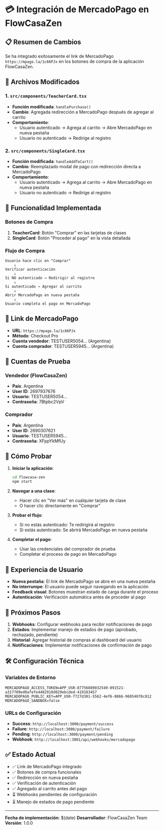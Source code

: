 # 💳 Integración de MercadoPago en FlowCasaZen

## 📋 Resumen de Cambios

Se ha integrado exitosamente el link de MercadoPago `https://mpago.la/1c66PJx` en los botones de compra de la aplicación FlowCasaZen.

## 🔧 Archivos Modificados

### 1. `src/components/TeacherCard.tsx`
- **Función modificada**: `handlePurchase()`
- **Cambio**: Agregada redirección a MercadoPago después de agregar al carrito
- **Comportamiento**: 
  - Usuario autenticado → Agrega al carrito → Abre MercadoPago en nueva pestaña
  - Usuario no autenticado → Redirige al registro

### 2. `src/components/SingleCard.tsx`
- **Función modificada**: `handleAddToCart()`
- **Cambio**: Reemplazado modal de pago con redirección directa a MercadoPago
- **Comportamiento**:
  - Usuario autenticado → Agrega al carrito → Abre MercadoPago en nueva pestaña
  - Usuario no autenticado → Redirige al registro

## 🎯 Funcionalidad Implementada

### Botones de Compra
1. **TeacherCard**: Botón "Comprar" en las tarjetas de clases
2. **SingleCard**: Botón "Proceder al pago" en la vista detallada

### Flujo de Compra
```
Usuario hace clic en "Comprar"
    ↓
Verificar autenticación
    ↓
Si NO autenticado → Redirigir al registro
    ↓
Si autenticado → Agregar al carrito
    ↓
Abrir MercadoPago en nueva pestaña
    ↓
Usuario completa el pago en MercadoPago
```

## 🔗 Link de MercadoPago

- **URL**: `https://mpago.la/1c66PJx`
- **Método**: Checkout Pro
- **Cuenta vendedor**: TESTUSER5054... (Argentina)
- **Cuenta comprador**: TESTUSER5945... (Argentina)

## 🧪 Cuentas de Prueba

### Vendedor (FlowCasaZen)
- **País**: Argentina
- **User ID**: 2697937676
- **Usuario**: TESTUSER5054...
- **Contraseña**: 7Btpbc2VpV

### Comprador
- **País**: Argentina
- **User ID**: 2690307621
- **Usuario**: TESTUSER5945...
- **Contraseña**: XFppYkMfUy

## 🚀 Cómo Probar

1. **Iniciar la aplicación**:
   ```bash
   cd flowcasa-zen
   npm start
   ```

2. **Navegar a una clase**:
   - Hacer clic en "Ver más" en cualquier tarjeta de clase
   - O hacer clic directamente en "Comprar"

3. **Probar el flujo**:
   - Si no estás autenticado: Te redirigirá al registro
   - Si estás autenticado: Se abrirá MercadoPago en nueva pestaña

4. **Completar el pago**:
   - Usar las credenciales del comprador de prueba
   - Completar el proceso de pago en MercadoPago

## 📱 Experiencia de Usuario

- **Nueva pestaña**: El link de MercadoPago se abre en una nueva pestaña
- **No interrumpe**: El usuario puede seguir navegando en la aplicación
- **Feedback visual**: Botones muestran estado de carga durante el proceso
- **Autenticación**: Verificación automática antes de proceder al pago

## 🔄 Próximos Pasos

1. **Webhooks**: Configurar webhooks para recibir notificaciones de pago
2. **Estados**: Implementar manejo de estados de pago (aprobado, rechazado, pendiente)
3. **Historial**: Agregar historial de compras al dashboard del usuario
4. **Notificaciones**: Implementar notificaciones de confirmación de pago

## 🛠️ Configuración Técnica

### Variables de Entorno
```env
MERCADOPAGO_ACCESS_TOKEN=APP_USR-87756889032549-091521-a317709ed0afefe4482910d029ebcded-419183457
MERCADOPAGO_PUBLIC_KEY=APP_USR-f727d301-5562-4ef6-8866-96954070c812
MERCADOPAGO_SANDBOX=false
```

### URLs de Configuración
- **Success**: `http://localhost:3000/payment/success`
- **Failure**: `http://localhost:3000/payment/failure`
- **Pending**: `http://localhost:3000/payment/pending`
- **Webhook**: `http://localhost:3001/api/webhooks/mercadopago`

## ✅ Estado Actual

- ✅ Link de MercadoPago integrado
- ✅ Botones de compra funcionales
- ✅ Redirección en nueva pestaña
- ✅ Verificación de autenticación
- ✅ Agregado al carrito antes del pago
- ⏳ Webhooks pendientes de configuración
- ⏳ Manejo de estados de pago pendiente

---

**Fecha de implementación**: $(date)
**Desarrollador**: FlowCasaZen Team
**Versión**: 1.0.0
